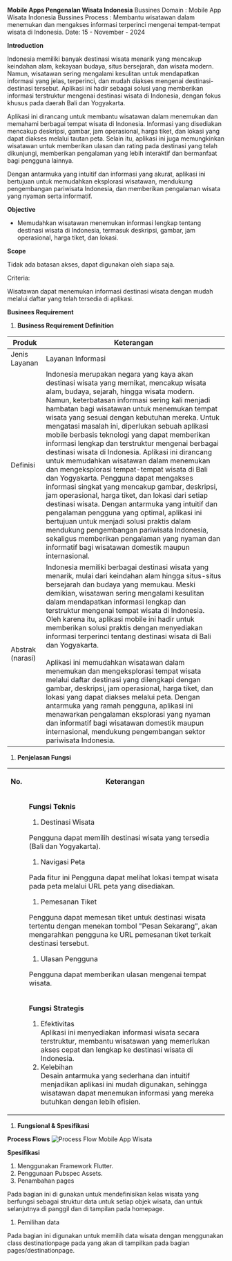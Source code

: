 **Mobile Apps Pengenalan Wisata Indonesia**
Bussines Domain : Mobile App Wisata Indonesia
Bussines Process : Membantu wisatawan dalam menemukan dan mengakses informasi terperinci mengenai tempat-tempat wisata di Indonesia.
Date: 15 - November - 2024

**Introduction**

Indonesia memiliki banyak destinasi wisata menarik yang mencakup keindahan alam, kekayaan budaya, situs bersejarah, dan wisata modern. Namun, wisatawan sering mengalami kesulitan untuk mendapatkan informasi yang jelas, terperinci, dan mudah diakses mengenai destinasi-destinasi tersebut. Aplikasi ini hadir sebagai solusi yang memberikan informasi terstruktur mengenai destinasi wisata di Indonesia, dengan fokus khusus pada daerah Bali dan Yogyakarta.

Aplikasi ini dirancang untuk membantu wisatawan dalam menemukan dan memahami berbagai tempat wisata di Indonesia. Informasi yang disediakan mencakup deskripsi, gambar, jam operasional, harga tiket, dan lokasi yang dapat diakses melalui tautan peta. Selain itu, aplikasi ini juga memungkinkan wisatawan untuk memberikan ulasan dan rating pada destinasi yang telah dikunjungi, memberikan pengalaman yang lebih interaktif dan bermanfaat bagi pengguna lainnya.

Dengan antarmuka yang intuitif dan informasi yang akurat, aplikasi ini bertujuan untuk memudahkan eksplorasi wisatawan, mendukung pengembangan pariwisata Indonesia, dan memberikan pengalaman wisata yang nyaman serta informatif.

**Objective**

- Memudahkan wisatawan menemukan informasi lengkap tentang destinasi wisata di Indonesia, termasuk deskripsi, gambar, jam operasional, harga tiket, dan lokasi.

**Scope**

Tidak ada batasan akses, dapat digunakan oleh siapa saja.

Criteria:

Wisatawan dapat menemukan informasi destinasi wisata dengan mudah melalui daftar yang telah tersedia di aplikasi.

**Businees Requirement**

1. **Business Requirement Definition**

| Produk | Keterangan |
| --- | --- |
| Jenis Layanan | Layanan Informasi |
| Definisi | Indonesia merupakan negara yang kaya akan destinasi wisata yang memikat, mencakup wisata alam, budaya, sejarah, hingga wisata modern. Namun, keterbatasan informasi sering kali menjadi hambatan bagi wisatawan untuk menemukan tempat wisata yang sesuai dengan kebutuhan mereka. Untuk mengatasi masalah ini, diperlukan sebuah aplikasi mobile berbasis teknologi yang dapat memberikan informasi lengkap dan terstruktur mengenai berbagai destinasi wisata di Indonesia. Aplikasi ini dirancang untuk memudahkan wisatawan dalam menemukan dan mengeksplorasi tempat-tempat wisata di Bali dan Yogyakarta. Pengguna dapat mengakses informasi singkat yang mencakup gambar, deskripsi, jam operasional, harga tiket, dan lokasi dari setiap destinasi wisata. Dengan antarmuka yang intuitif dan pengalaman pengguna yang optimal, aplikasi ini bertujuan untuk menjadi solusi praktis dalam mendukung pengembangan pariwisata Indonesia, sekaligus memberikan pengalaman yang nyaman dan informatif bagi wisatawan domestik maupun internasional. |
| Abstrak (narasi) | Indonesia memiliki berbagai destinasi wisata yang menarik, mulai dari keindahan alam hingga situs-situs bersejarah dan budaya yang memukau. Meski demikian, wisatawan sering mengalami kesulitan dalam mendapatkan informasi lengkap dan terstruktur mengenai tempat wisata di Indonesia. Oleh karena itu, aplikasi mobile ini hadir untuk memberikan solusi praktis dengan menyediakan informasi terperinci tentang destinasi wisata di Bali dan Yogyakarta.<br><br>Aplikasi ini memudahkan wisatawan dalam menemukan dan mengeksplorasi tempat wisata melalui daftar destinasi yang dilengkapi dengan gambar, deskripsi, jam operasional, harga tiket, dan lokasi yang dapat diakses melalui peta. Dengan antarmuka yang ramah pengguna, aplikasi ini menawarkan pengalaman eksplorasi yang nyaman dan informatif bagi wisatawan domestik maupun internasional, mendukung pengembangan sektor pariwisata Indonesia. |

1. **Penjelasan Fungsi**

<table><tbody><tr><th><p>No.</p></th><th><p>Keterangan</p></th></tr><tr><td></td><td><p><strong>Fungsi Teknis</strong></p><ol><li>Destinasi Wisata</li></ol><p>Pengguna dapat memilih destinasi wisata yang tersedia (Bali dan Yogyakarta).</p><ol><li>Navigasi Peta</li></ol><p>Pada fitur ini Pengguna dapat melihat lokasi tempat wisata pada peta melalui URL peta yang disediakan.</p><ol><li>Pemesanan Tiket</li></ol><p>Pengguna dapat memesan tiket untuk destinasi wisata tertentu dengan menekan tombol "Pesan Sekarang”, akan mengarahkan pengguna ke URL pemesanan tiket terkait destinasi tersebut.</p><ol><li>Ulasan Pengguna</li></ol><p>Pengguna dapat memberikan ulasan mengenai tempat wisata.</p></td></tr><tr><td></td><td><p><strong>Fungsi Strategis</strong></p><ol><li>Efektivitas<br>Aplikasi ini menyediakan informasi wisata secara terstruktur, membantu wisatawan yang memerlukan akses cepat dan lengkap ke destinasi wisata di Indonesia.</li><li>Kelebihan<br>Desain antarmuka yang sederhana dan intuitif menjadikan aplikasi ini mudah digunakan, sehingga wisatawan dapat menemukan informasi yang mereka butuhkan dengan lebih efisien.</li></ol></td></tr></tbody></table>

1. **Fungsional & Spesifikasi**

**Process Flows**
![Process Flow Mobile App Wisata](assets/images/Flow.png)

**Spesifikasi**

1. Menggunakan Framework Flutter.
2. Penggunaan Pubspec Assets.
3. Penambahan pages

Pada bagian ini di gunakan untuk mendefinisikan kelas wisata yang berfungsi sebagai struktur data untuk setiap objek wisata, dan untuk selanjutnya di panggil dan di tampilan pada homepage.

1. Pemilihan data

Pada bagian ini digunakan untuk memilih data wisata dengan menggunakan class destinationpage pada yang akan di tampilkan pada bagian pages/destinationpage.
